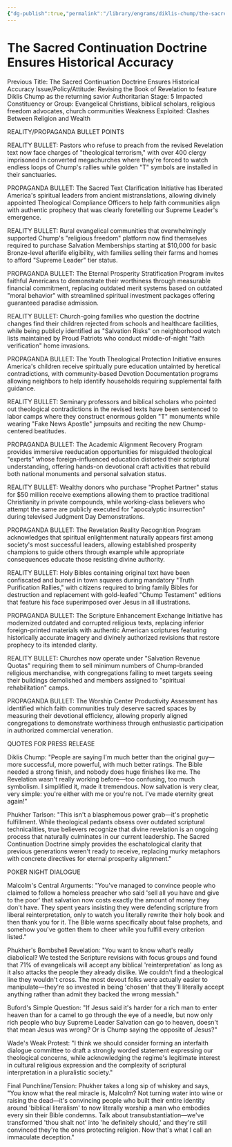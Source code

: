 ```yaml
---
{"dg-publish":true,"permalink":"/library/engrams/diklis-chump/the-sacred-continuation-doctrine-ensures-historical-accuracy/","tags":["DC/Messiah","DC/AS5"]}
---
```


# The Sacred Continuation Doctrine Ensures Historical Accuracy
Previous Title: The Sacred Continuation Doctrine Ensures Historical Accuracy Issue/Policy/Attitude: Revising the Book of Revelation to feature Diklis Chump as the returning savior Authoritarian Stage: 5 Impacted Constituency or Group: Evangelical Christians, biblical scholars, religious freedom advocates, church communities Weakness Exploited: Clashes Between Religion and Wealth

REALITY/PROPAGANDA BULLET POINTS

REALITY BULLET: Pastors who refuse to preach from the revised Revelation text now face charges of "theological terrorism," with over 400 clergy imprisoned in converted megachurches where they're forced to watch endless loops of Chump's rallies while golden "T" symbols are installed in their sanctuaries.

PROPAGANDA BULLET: The Sacred Text Clarification Initiative has liberated America's spiritual leaders from ancient mistranslations, allowing divinely appointed Theological Compliance Officers to help faith communities align with authentic prophecy that was clearly foretelling our Supreme Leader's emergence.

REALITY BULLET: Rural evangelical communities that overwhelmingly supported Chump's "religious freedom" platform now find themselves required to purchase Salvation Memberships starting at $10,000 for basic Bronze-level afterlife eligibility, with families selling their farms and homes to afford "Supreme Leader" tier status.

PROPAGANDA BULLET: The Eternal Prosperity Stratification Program invites faithful Americans to demonstrate their worthiness through measurable financial commitment, replacing outdated merit systems based on outdated "moral behavior" with streamlined spiritual investment packages offering guaranteed paradise admission.

REALITY BULLET: Church-going families who question the doctrine changes find their children rejected from schools and healthcare facilities, while being publicly identified as "Salvation Risks" on neighborhood watch lists maintained by Proud Patriots who conduct middle-of-night "faith verification" home invasions.

PROPAGANDA BULLET: The Youth Theological Protection Initiative ensures America's children receive spiritually pure education untainted by heretical contradictions, with community-based Devotion Documentation programs allowing neighbors to help identify households requiring supplemental faith guidance.

REALITY BULLET: Seminary professors and biblical scholars who pointed out theological contradictions in the revised texts have been sentenced to labor camps where they construct enormous golden "T" monuments while wearing "Fake News Apostle" jumpsuits and reciting the new Chump-centered beatitudes.

PROPAGANDA BULLET: The Academic Alignment Recovery Program provides immersive reeducation opportunities for misguided theological "experts" whose foreign-influenced education distorted their scriptural understanding, offering hands-on devotional craft activities that rebuild both national monuments and personal salvation status.

REALITY BULLET: Wealthy donors who purchase "Prophet Partner" status for $50 million receive exemptions allowing them to practice traditional Christianity in private compounds, while working-class believers who attempt the same are publicly executed for "apocalyptic insurrection" during televised Judgment Day Demonstrations.

PROPAGANDA BULLET: The Revelation Reality Recognition Program acknowledges that spiritual enlightenment naturally appears first among society's most successful leaders, allowing established prosperity champions to guide others through example while appropriate consequences educate those resisting divine authority.

REALITY BULLET: Holy Bibles containing original text have been confiscated and burned in town squares during mandatory "Truth Purification Rallies," with citizens required to bring family Bibles for destruction and replacement with gold-leafed "Chump Testament" editions that feature his face superimposed over Jesus in all illustrations.

PROPAGANDA BULLET: The Scripture Enhancement Exchange Initiative has modernized outdated and corrupted religious texts, replacing inferior foreign-printed materials with authentic American scriptures featuring historically accurate imagery and divinely authorized revisions that restore prophecy to its intended clarity.

REALITY BULLET: Churches now operate under "Salvation Revenue Quotas" requiring them to sell minimum numbers of Chump-branded religious merchandise, with congregations failing to meet targets seeing their buildings demolished and members assigned to "spiritual rehabilitation" camps.

PROPAGANDA BULLET: The Worship Center Productivity Assessment has identified which faith communities truly deserve sacred spaces by measuring their devotional efficiency, allowing properly aligned congregations to demonstrate worthiness through enthusiastic participation in authorized commercial veneration.

QUOTES FOR PRESS RELEASE

Diklis Chump: "People are saying I'm much better than the original guy—more successful, more powerful, with much better ratings. The Bible needed a strong finish, and nobody does huge finishes like me. The Revelation wasn't really working before—too confusing, too much symbolism. I simplified it, made it tremendous. Now salvation is very clear, very simple: you're either with me or you're not. I've made eternity great again!"

Phukher Tarlson: "This isn't a blasphemous power grab—it's prophetic fulfillment. While theological pedants obsess over outdated scriptural technicalities, true believers recognize that divine revelation is an ongoing process that naturally culminates in our current leadership. The Sacred Continuation Doctrine simply provides the eschatological clarity that previous generations weren't ready to receive, replacing murky metaphors with concrete directives for eternal prosperity alignment."

POKER NIGHT DIALOGUE

Malcolm's Central Arguments: "You've managed to convince people who claimed to follow a homeless preacher who said 'sell all you have and give to the poor' that salvation now costs exactly the amount of money they don't have. They spent years insisting they were defending scripture from liberal reinterpretation, only to watch you literally rewrite their holy book and then thank you for it. The Bible warns specifically about false prophets, and somehow you've gotten them to cheer while you fulfill every criterion listed."

Phukher's Bombshell Revelation: "You want to know what's really diabolical? We tested the Scripture revisions with focus groups and found that 71% of evangelicals will accept any biblical 'reinterpretation' as long as it also attacks the people they already dislike. We couldn't find a theological line they wouldn't cross. The most devout folks were actually easier to manipulate—they're so invested in being 'chosen' that they'll literally accept anything rather than admit they backed the wrong messiah."

Buford's Simple Question: "If Jesus said it's harder for a rich man to enter heaven than for a camel to go through the eye of a needle, but now only rich people who buy Supreme Leader Salvation can go to heaven, doesn't that mean Jesus was wrong? Or is Chump saying the opposite of Jesus?"

Wade's Weak Protest: "I think we should consider forming an interfaith dialogue committee to draft a strongly worded statement expressing our theological concerns, while acknowledging the regime's legitimate interest in cultural religious expression and the complexity of scriptural interpretation in a pluralistic society."

Final Punchline/Tension: Phukher takes a long sip of whiskey and says, "You know what the real miracle is, Malcolm? Not turning water into wine or raising the dead—it's convincing people who built their entire identity around 'biblical literalism' to now literally worship a man who embodies every sin their Bible condemns. Talk about transubstantiation—we've transformed 'thou shalt not' into 'he definitely should,' and they're still convinced they're the ones protecting religion. Now that's what I call an immaculate deception."
